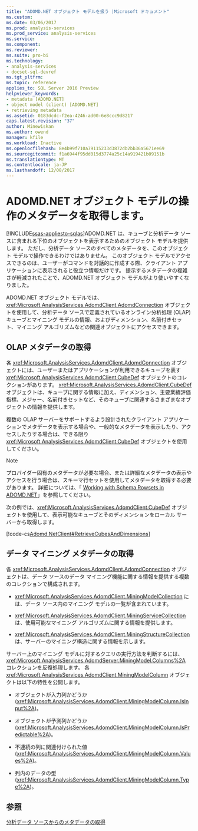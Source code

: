 ```yaml
---
title: "ADOMD.NET オブジェクト モデルを扱う |Microsoft ドキュメント"
ms.custom: 
ms.date: 03/06/2017
ms.prod: analysis-services
ms.prod_service: analysis-services
ms.service: 
ms.component: 
ms.reviewer: 
ms.suite: pro-bi
ms.technology:
- analysis-services
- docset-sql-devref
ms.tgt_pltfrm: 
ms.topic: reference
applies_to: SQL Server 2016 Preview
helpviewer_keywords:
- metadata [ADOMD.NET]
- object model (client) [ADOMD.NET]
- retrieving metadata
ms.assetid: 0183dcdc-f2ea-4246-ad00-6e8ccc9d8217
caps.latest.revision: "37"
author: Minewiskan
ms.author: owend
manager: kfile
ms.workload: Inactive
ms.openlocfilehash: 8e4b99f710a79115233d3872db2bb36a5671ee69
ms.sourcegitcommit: f1a6944f95dd015d3774a25c14a919421b09151b
ms.translationtype: MT
ms.contentlocale: ja-JP
ms.lasthandoff: 12/08/2017
---
```

# <a name="retrieving-metadata---working-with-adomdnet-object-model"></a>ADOMD.NET オブジェクト モデルの操作のメタデータを取得します。
[!INCLUDE[ssas-appliesto-sqlas](../../includes/ssas-appliesto-sqlas.md)]ADOMD.NET は、キューブと分析データ ソースに含まれる下位のオブジェクトを表示するためのオブジェクト モデルを提供します。 ただし、分析データ ソースのすべてのメタデータを、このオブジェクト モデルで操作できるわけではありません。 このオブジェクト モデルでアクセスできるのは、ユーザーがコマンドを対話的に作成する際、クライアント アプリケーションに表示されると役立つ情報だけです。 提示するメタデータの複雑さが軽減されたことで、ADOMD.NET オブジェクト モデルがより使いやすくなりました。  
  
 ADOMD.NET オブジェクト モデルでは、<xref:Microsoft.AnalysisServices.AdomdClient.AdomdConnection> オブジェクトを使用して、分析データ ソースで定義されているオンライン分析処理 (OLAP) キューブとマイニング モデルの情報、およびディメンション、名前付きセット、マイニング アルゴリズムなどの関連オブジェクトにアクセスできます。  
  
## <a name="retrieving-olap-metadata"></a>OLAP メタデータの取得  
 各 <xref:Microsoft.AnalysisServices.AdomdClient.AdomdConnection> オブジェクトには、ユーザーまたはアプリケーションが利用できるキューブを表す <xref:Microsoft.AnalysisServices.AdomdClient.CubeDef> オブジェクトのコレクションがあります。 <xref:Microsoft.AnalysisServices.AdomdClient.CubeDef> オブジェクトは、キューブに関する情報に加え、ディメンション、主要業績評価指標、メジャー、名前付きセットなど、そのキューブに関連するさまざまなオブジェクトの情報を提供します。  
  
 複数の OLAP サーバーをサポートするよう設計されたクライアント アプリケーションでメタデータを表示する場合や、一般的なメタデータを表示したり、アクセスしたりする場合は、できる限り <xref:Microsoft.AnalysisServices.AdomdClient.CubeDef> オブジェクトを使用してください。  
  
> [!NOTE]  
>  プロバイダー固有のメタデータが必要な場合、または詳細なメタデータの表示やアクセスを行う場合は、スキーマ行セットを使用してメタデータを取得する必要があります。 詳細については、「 [Working with Schema Rowsets in ADOMD.NET](../../analysis-services/multidimensional-models-adomd-net-client/retrieving-metadata-working-with-schema-rowsets.md)」を参照してください。  
  
 次の例では、<xref:Microsoft.AnalysisServices.AdomdClient.CubeDef> オブジェクトを使用して、表示可能なキューブとそのディメンションをローカル サーバーから取得します。  
  
 [!code-cs[Adomd.NetClient#RetrieveCubesAndDimensions](../../analysis-services/multidimensional-models-adomd-net-client/codesnippet/csharp/retrieving-metadata-work_1_1.cs)]  
  
## <a name="retrieving-data-mining-metadata"></a>データ マイニング メタデータの取得  
 各 <xref:Microsoft.AnalysisServices.AdomdClient.AdomdConnection> オブジェクトは、データ ソースのデータ マイニング機能に関する情報を提供する複数のコレクションで構成されます。  
  
-   <xref:Microsoft.AnalysisServices.AdomdClient.MiningModelCollection> には、データ ソース内のマイニング モデルの一覧が含まれています。  
  
-   <xref:Microsoft.AnalysisServices.AdomdClient.MiningServiceCollection> は、使用可能なマイニング アルゴリズムに関する情報を提供します。  
  
-   <xref:Microsoft.AnalysisServices.AdomdClient.MiningStructureCollection> は、サーバーのマイニング構造に関する情報を示します。  
  
 サーバー上のマイニング モデルに対するクエリの実行方法を判断するには、<xref:Microsoft.AnalysisServices.AdomdServer.MiningModel.Columns%2A> コレクションを反復処理します。 各 <xref:Microsoft.AnalysisServices.AdomdClient.MiningModelColumn> オブジェクトは以下の特性を公開します。  
  
-   オブジェクトが入力列かどうか (<xref:Microsoft.AnalysisServices.AdomdClient.MiningModelColumn.IsInput%2A>)。  
  
-   オブジェクトが予測列かどうか (<xref:Microsoft.AnalysisServices.AdomdClient.MiningModelColumn.IsPredictable%2A>)。  
  
-   不連続の列に関連付けられた値 (<xref:Microsoft.AnalysisServices.AdomdClient.MiningModelColumn.Values%2A>)。  
  
-   列内のデータの型 (<xref:Microsoft.AnalysisServices.AdomdClient.MiningModelColumn.Type%2A>)。  
  
## <a name="see-also"></a>参照  
 [分析データ ソースからのメタデータの取得](../../analysis-services/multidimensional-models-adomd-net-client/retrieving-metadata-from-an-analytical-data-source.md)  
  
  
